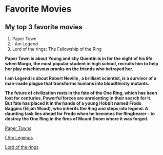 
# Favorite Movies

## My top 3 favorite movies

1. Paper Town
2. I Am Legend
3. Lord of the rings: The Fellowship of the Ring

**Paper Town is about Young and shy Quentin is in for the night of his life when Margo, the most popular student in high school, recruits him to help her play mischievous pranks on the friends who betrayed her.**

**I am Legend is about Robert Neville , a brilliant scientist, is a survivor of a man-made plague that transforms humans into bloodthirsty mutants.**

**The future of civilization rests in the fate of the One Ring, which has been lost for centuries. Powerful forces are unrelenting in their search for it. But fate has placed it in the hands of a young Hobbit named Frodo Baggins (Elijah Wood), who inherits the Ring and steps into legend. A daunting task lies ahead for Frodo when he becomes the Ringbearer - to destroy the One Ring in the fires of Mount Doom where it was forged.**

[Paper Towns](https://www.youtube.com/watch?v=rFGiHm5WMLk&t=93s)

[I Am Legends](https://www.youtube.com/watch?v=1GQFpbvog7s)

[Lord of the rings](https://www.youtube.com/watch?v=V75dMMIW2B4)
